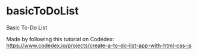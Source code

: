 # basicToDoList
Basic To-Do List

Made by following this tutorial on Codédex: https://www.codedex.io/projects/create-a-to-do-list-app-with-html-css-js

